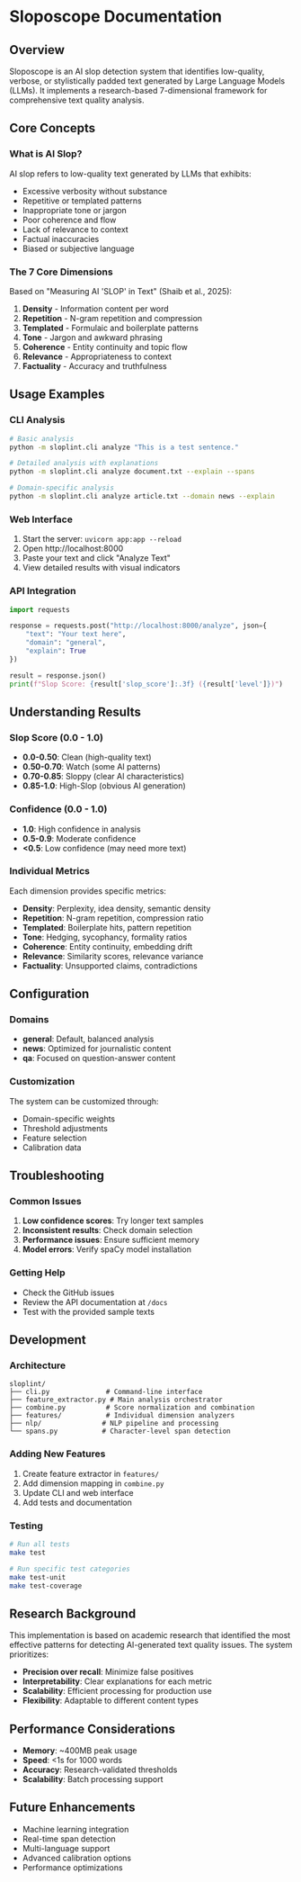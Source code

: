 # Sloposcope Documentation

## Overview

Sloposcope is an AI slop detection system that identifies low-quality, verbose, or stylistically padded text generated by Large Language Models (LLMs). It implements a research-based 7-dimensional framework for comprehensive text quality analysis.

## Core Concepts

### What is AI Slop?

AI slop refers to low-quality text generated by LLMs that exhibits:

- Excessive verbosity without substance
- Repetitive or templated patterns
- Inappropriate tone or jargon
- Poor coherence and flow
- Lack of relevance to context
- Factual inaccuracies
- Biased or subjective language

### The 7 Core Dimensions

Based on "Measuring AI 'SLOP' in Text" (Shaib et al., 2025):

1. **Density** - Information content per word
2. **Repetition** - N-gram repetition and compression
3. **Templated** - Formulaic and boilerplate patterns
4. **Tone** - Jargon and awkward phrasing
5. **Coherence** - Entity continuity and topic flow
6. **Relevance** - Appropriateness to context
7. **Factuality** - Accuracy and truthfulness

## Usage Examples

### CLI Analysis

```bash
# Basic analysis
python -m sloplint.cli analyze "This is a test sentence."

# Detailed analysis with explanations
python -m sloplint.cli analyze document.txt --explain --spans

# Domain-specific analysis
python -m sloplint.cli analyze article.txt --domain news --explain
```

### Web Interface

1. Start the server: `uvicorn app:app --reload`
2. Open http://localhost:8000
3. Paste your text and click "Analyze Text"
4. View detailed results with visual indicators

### API Integration

```python
import requests

response = requests.post("http://localhost:8000/analyze", json={
    "text": "Your text here",
    "domain": "general",
    "explain": True
})

result = response.json()
print(f"Slop Score: {result['slop_score']:.3f} ({result['level']})")
```

## Understanding Results

### Slop Score (0.0 - 1.0)

- **0.0-0.50**: Clean (high-quality text)
- **0.50-0.70**: Watch (some AI patterns)
- **0.70-0.85**: Sloppy (clear AI characteristics)
- **0.85-1.0**: High-Slop (obvious AI generation)

### Confidence (0.0 - 1.0)

- **1.0**: High confidence in analysis
- **0.5-0.9**: Moderate confidence
- **<0.5**: Low confidence (may need more text)

### Individual Metrics

Each dimension provides specific metrics:

- **Density**: Perplexity, idea density, semantic density
- **Repetition**: N-gram repetition, compression ratio
- **Templated**: Boilerplate hits, pattern repetition
- **Tone**: Hedging, sycophancy, formality ratios
- **Coherence**: Entity continuity, embedding drift
- **Relevance**: Similarity scores, relevance variance
- **Factuality**: Unsupported claims, contradictions

## Configuration

### Domains

- **general**: Default, balanced analysis
- **news**: Optimized for journalistic content
- **qa**: Focused on question-answer content

### Customization

The system can be customized through:

- Domain-specific weights
- Threshold adjustments
- Feature selection
- Calibration data

## Troubleshooting

### Common Issues

1. **Low confidence scores**: Try longer text samples
2. **Inconsistent results**: Check domain selection
3. **Performance issues**: Ensure sufficient memory
4. **Model errors**: Verify spaCy model installation

### Getting Help

- Check the GitHub issues
- Review the API documentation at `/docs`
- Test with the provided sample texts

## Development

### Architecture

```
sloplint/
├── cli.py              # Command-line interface
├── feature_extractor.py # Main analysis orchestrator
├── combine.py          # Score normalization and combination
├── features/           # Individual dimension analyzers
├── nlp/               # NLP pipeline and processing
└── spans.py           # Character-level span detection
```

### Adding New Features

1. Create feature extractor in `features/`
2. Add dimension mapping in `combine.py`
3. Update CLI and web interface
4. Add tests and documentation

### Testing

```bash
# Run all tests
make test

# Run specific test categories
make test-unit
make test-coverage
```

## Research Background

This implementation is based on academic research that identified the most effective patterns for detecting AI-generated text quality issues. The system prioritizes:

- **Precision over recall**: Minimize false positives
- **Interpretability**: Clear explanations for each metric
- **Scalability**: Efficient processing for production use
- **Flexibility**: Adaptable to different content types

## Performance Considerations

- **Memory**: ~400MB peak usage
- **Speed**: <1s for 1000 words
- **Accuracy**: Research-validated thresholds
- **Scalability**: Batch processing support

## Future Enhancements

- Machine learning integration
- Real-time span detection
- Multi-language support
- Advanced calibration options
- Performance optimizations
